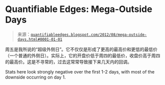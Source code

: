 <!--yml

category: 未分类

date: 2024-05-18 08:47:23

-->

# Quantifiable Edges: Mega-Outside Days

> 来源：[`quantifiableedges.blogspot.com/2012/08/mega-outside-days.html#0001-01-01`](http://quantifiableedges.blogspot.com/2012/08/mega-outside-days.html#0001-01-01)

周五是我所说的“超级外侧日”。它不仅仅是形成了更高的最高价和更低的最低价（一个普通的外侧日）。实际上，它的开盘价低于周四的最低价，收盘价高于周四的最高价。这是不寻常的，过去这常常导致接下来几天内的回调。

Stats here look strongly negative over the first 1-2 days, with most of the downside occurring on day 1.
